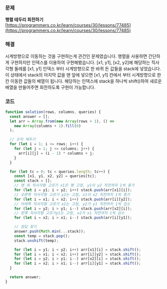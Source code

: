 ### 문제

**행렬 테두리 회전하기** [https://programmers.co.kr/learn/courses/30/lessons/77485](https://programmers.co.kr/learn/courses/30/lessons/77485)

### 해결

시계방향으로 이동하는 것을 구현하는게 관건인 문제였습니다. 행렬을 사용하면 간단하게 구현하지만 인덱스를 이용하여 구현해봤습니다.
[x1, y1], [x2, y2]에 해당하는 직사각형 둘레를 [x1, y1] 인덱스 부터 시계방향으로 한 바퀴 돈 값들을 stack에 넣었습니다.
이 상태에서 stack의 마지막 값을 맨 앞에 넣으면 [x1, y1] 칸에서 부터 시계방향으로 한 칸 이동한 값들의 배열이 됩니다.
해당하는 인덱스에 stack을 하나씩 shift()하여 새로운 배열을 만들어주면 회전하도록 구현이 가능합니다.

### 코드

```javascript
function solution(rows, columns, queries) {
  const answer = [];
  let arr = Array.from(new Array(rows + 1), () =>
    new Array(columns + 1).fill(0)
  );

  // 숫자 채우기
  for (let i = 1; i <= rows; i++) {
    for (let j = 1; j <= columns; j++) {
      arr[i][j] = (i - 1) * columns + j;
    }
  }

  for (let tc = 0; tc < queries.length; tc++) {
    const [x1, y1, x2, y2] = queries[tc];
    const stack = [];
    // 맨 위 직사각형 고르기 x1은 행 고정, y1이 y2 직전까지 1씩 증가
    for (let i = y1; i < y2; i++) stack.push(arr[x1][i]);
    // 오른쪽 직사각형 고르기 y2는 고정, x1이 x2 직전까지 1씩 증가
    for (let i = x1; i < x2; i++) stack.push(arr[i][y2]);
    // 아래쪽 직사각형 고르기 x2는 고정, y2가 y1 직전까지 1씩 감소
    for (let i = y2; i > y1; i--) stack.push(arr[x2][i]);
    // 왼쪽 직사각형 고르기y1는 고정, x2가 x1 직전까지 1씩 감소
    for (let i = x2; i > x1; i--) stack.push(arr[i][y1]);

    // 정답 찾기
    answer.push(Math.min(...stack));
    const temp = stack.pop();
    stack.unshift(temp);

    for (let i = y1; i < y2; i++) arr[x1][i] = stack.shift();
    for (let i = x1; i < x2; i++) arr[i][y2] = stack.shift();
    for (let i = y2; i > y1; i--) arr[x2][i] = stack.shift();
    for (let i = x2; i > x1; i--) arr[i][y1] = stack.shift();
  }

  return answer;
}
```

